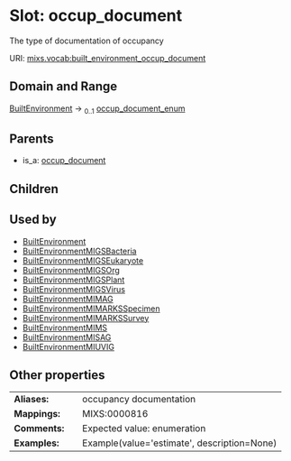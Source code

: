 
# Slot: occup_document


The type of documentation of occupancy

URI: [mixs.vocab:built_environment_occup_document](https://w3id.org/mixs/vocab/built_environment_occup_document)


## Domain and Range

[BuiltEnvironment](BuiltEnvironment.md) &#8594;  <sub>0..1</sub> [occup_document_enum](occup_document_enum.md)

## Parents

 *  is_a: [occup_document](occup_document.md)

## Children


## Used by

 * [BuiltEnvironment](BuiltEnvironment.md)
 * [BuiltEnvironmentMIGSBacteria](BuiltEnvironmentMIGSBacteria.md)
 * [BuiltEnvironmentMIGSEukaryote](BuiltEnvironmentMIGSEukaryote.md)
 * [BuiltEnvironmentMIGSOrg](BuiltEnvironmentMIGSOrg.md)
 * [BuiltEnvironmentMIGSPlant](BuiltEnvironmentMIGSPlant.md)
 * [BuiltEnvironmentMIGSVirus](BuiltEnvironmentMIGSVirus.md)
 * [BuiltEnvironmentMIMAG](BuiltEnvironmentMIMAG.md)
 * [BuiltEnvironmentMIMARKSSpecimen](BuiltEnvironmentMIMARKSSpecimen.md)
 * [BuiltEnvironmentMIMARKSSurvey](BuiltEnvironmentMIMARKSSurvey.md)
 * [BuiltEnvironmentMIMS](BuiltEnvironmentMIMS.md)
 * [BuiltEnvironmentMISAG](BuiltEnvironmentMISAG.md)
 * [BuiltEnvironmentMIUVIG](BuiltEnvironmentMIUVIG.md)

## Other properties

|  |  |  |
| --- | --- | --- |
| **Aliases:** | | occupancy documentation |
| **Mappings:** | | MIXS:0000816 |
| **Comments:** | | Expected value: enumeration |
| **Examples:** | | Example(value='estimate', description=None) |

